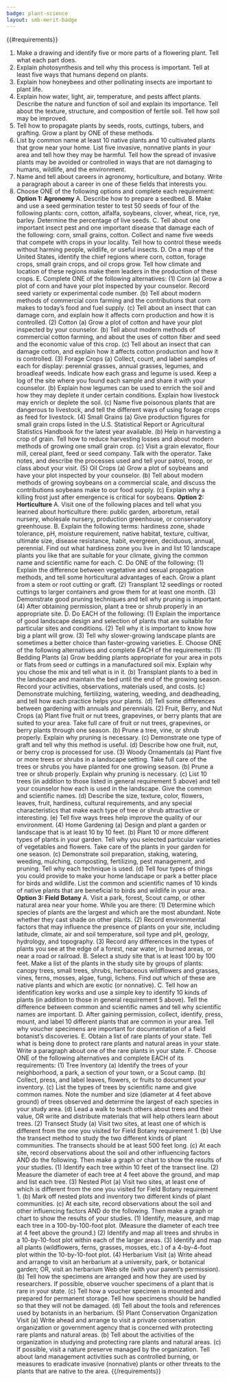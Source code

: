 ```yaml
---
badge: plant-science
layout: smb-merit-badge
---
```


{{#requirements}}
1. Make a drawing and identify five or more parts of a flowering plant. Tell what each part does.
2. Explain photosynthesis and tell why this process is important. Tell at least five ways that humans depend on plants.
3. Explain how honeybees and other pollinating insects are important to plant life.
4. Explain how water, light, air, temperature, and pests affect plants. Describe the nature and function of soil and explain its importance. Tell about the texture, structure, and composition of fertile soil. Tell how soil may be improved.
5. Tell how to propagate plants by seeds, roots, cuttings, tubers, and grafting. Grow a plant by ONE of these methods.
6. List by common name at least 10 native plants and 10 cultivated plants that grow near your home. List five invasive, nonnative plants in your area and tell how they may be harmful. Tell how the spread of invasive plants may be avoided or controlled in ways that are not damaging to humans, wildlife, and the environment.
7. Name and tell about careers in agronomy, horticulture, and botany. Write a paragraph about a career in one of these fields that interests you.
8. Choose ONE of the following options and complete each requirement:
    **Option 1: Agronomy**
    A. Describe how to prepare a seedbed.
    B. Make and use a seed germination tester to test 50 seeds of four of the following plants: corn, cotton, alfalfa, soybeans, clover, wheat, rice, rye, barley. Determine the percentage of live seeds.
    C. Tell about one important insect pest and one important disease that damage each of the following: corn, small grains, cotton. Collect and name five weeds that compete with crops in your locality. Tell how to control these weeds without harming people, wildlife, or useful insects.
    D. On a map of the United States, identify the chief regions where corn, cotton, forage crops, small grain crops, and oil crops grow. Tell how climate and location of these regions make them leaders in the production of these crops.
    E. Complete ONE of the following alternatives:
        (1) Corn
            (a) Grow a plot of corn and have your plot inspected by your counselor. Record seed variety or experimental code number.
            (b) Tell about modern methods of commercial corn farming and the contributions that corn makes to today’s food and fuel supply.
            (c) Tell about an insect that can damage corn, and explain how it affects corn production and how it is controlled.
        (2) Cotton
            (a) Grow a plot of cotton and have your plot inspected by your counselor.
            (b) Tell about modern methods of commercial cotton farming, and about the uses of cotton fiber and seed and the economic value of this crop.
            (c) Tell about an insect that can damage cotton, and explain how it affects cotton production and how it is controlled.
        (3) Forage Crops
            (a) Collect, count, and label samples of each for display: perennial grasses, annual grasses, legumes, and broadleaf weeds. Indicate how each grass and legume is used. Keep a log of the site where you found each sample and share it with your counselor.
            (b) Explain how legumes can be used to enrich the soil and how they may deplete it under certain conditions. Explain how livestock may enrich or deplete the soil.
            (c) Name five poisonous plants that are dangerous to livestock, and tell the different ways of using forage crops as feed for livestock.
        (4) Small Grains
            (a) Give production figures for small grain crops listed in the U.S. Statistical Report or Agricultural Statistics Handbook for the latest year available.
            (b) Help in harvesting a crop of grain. Tell how to reduce harvesting losses and about modern methods of growing one small grain crop.
            (c) Visit a grain elevator, flour mill, cereal plant, feed or seed company. Talk with the operator. Take notes, and describe the processes used and tell your patrol, troop, or class about your visit.
        (5) Oil Crops
            (a) Grow a plot of soybeans and have your plot inspected by your counselor.
            (b) Tell about modern methods of growing soybeans on a commercial scale, and discuss the contributions soybeans make to our food supply.
            (c) Explain why a killing frost just after emergence is critical for soybeans.
    **Option 2: Horticulture**
    A. Visit one of the following places and tell what you learned about horticulture there: public garden, arboretum, retail nursery, wholesale nursery, production greenhouse, or conservatory greenhouse.
    B. Explain the following terms: hardiness zone, shade tolerance, pH, moisture requirement, native habitat, texture, cultivar, ultimate size, disease resistance, habit, evergreen, deciduous, annual, perennial. Find out what hardiness zone you live in and list 10 landscape plants you like that are suitable for your climate, giving the common name and scientific name for each.
    C. Do ONE of the following:
        (1) Explain the difference between vegetative and sexual propagation methods, and tell some horticultural advantages of each. Grow a plant from a stem or root cutting or graft.
        (2) Transplant 12 seedlings or rooted cuttings to larger containers and grow them for at least one month.
        (3) Demonstrate good pruning techniques and tell why pruning is important.
        (4) After obtaining permission, plant a tree or shrub properly in an appropriate site.
    D. Do EACH of the following:
        (1) Explain the importance of good landscape design and selection of plants that are suitable for particular sites and conditions.
        (2) Tell why it is important to know how big a plant will grow.
        (3) Tell why slower-growing landscape plants are sometimes a better choice than faster-growing varieties.
    E. Choose ONE of the following alternatives and complete EACH of the requirements:
        (1) Bedding Plants
            (a) Grow bedding plants appropriate for your area in pots or flats from seed or cuttings in a manufactured soil mix. Explain why you chose the mix and tell what is in it.
            (b) Transplant plants to a bed in the landscape and maintain the bed until the end of the growing season. Record your activities, observations, materials used, and costs.
            (c) Demonstrate mulching, fertilizing, watering, weeding, and deadheading, and tell how each practice helps your plants.
            (d) Tell some differences between gardening with annuals and perennials.
        (2) Fruit, Berry, and Nut Crops
            (a) Plant five fruit or nut trees, grapevines, or berry plants that are suited to your area. Take full care of fruit or nut trees, grapevines, or berry plants through one season.
            (b) Prune a tree, vine, or shrub properly. Explain why pruning is necessary.
            (c) Demonstrate one type of graft and tell why this method is useful.
            (d) Describe how one fruit, nut, or berry crop is processed for use.
        (3) Woody Ornamentals
            (a) Plant five or more trees or shrubs in a landscape setting. Take full care of the trees or shrubs you have planted for one growing season.
            (b) Prune a tree or shrub properly. Explain why pruning is necessary.
            (c) List 10 trees (in addition to those listed in general requirement 5 above) and tell your counselor how each is used in the landscape. Give the common and scientific names.
            (d) Describe the size, texture, color, flowers, leaves, fruit, hardiness, cultural requirements, and any special characteristics that make each type of tree or shrub attractive or interesting.
            (e) Tell five ways trees help improve the quality of our environment.
        (4) Home Gardening
            (a) Design and plant a garden or landscape that is at least 10 by 10 feet.
            (b) Plant 10 or more different types of plants in your garden. Tell why you selected particular varieties of vegetables and flowers. Take care of the plants in your garden for one season.
            (c) Demonstrate soil preparation, staking, watering, weeding, mulching, composting, fertilizing, pest management, and pruning. Tell why each technique is used.
            (d) Tell four types of things you could provide to make your home landscape or park a better place for birds and wildlife. List the common and scientific names of 10 kinds of native plants that are beneficial to birds and wildlife in your area.
    **Option 3: Field Botany**
    A. Visit a park, forest, Scout camp, or other natural area near your home. While you are there:
        (1) Determine which species of plants are the largest and which are the most abundant. Note whether they cast shade on other plants.
        (2) Record environmental factors that may influence the presence of plants on your site, including latitude, climate, air and soil temperature, soil type and pH, geology, hydrology, and topography.
        (3) Record any differences in the types of plants you see at the edge of a forest, near water, in burned areas, or near a road or railroad.
    B. Select a study site that is at least 100 by 100 feet. Make a list of the plants in the study site by groups of plants: canopy trees, small trees, shrubs, herbaceous wildflowers and grasses, vines, ferns, mosses, algae, fungi, lichens. Find out which of these are native plants and which are exotic (or nonnative).
    C. Tell how an identification key works and use a simple key to identify 10 kinds of plants (in addition to those in general requirement 5 above). Tell the difference between common and scientific names and tell why scientific names are important.
    D. After gaining permission, collect, identify, press, mount, and label 10 different plants that are common in your area. Tell why voucher specimens are important for documentation of a field botanist’s discoveries.
    E. Obtain a list of rare plants of your state. Tell what is being done to protect rare plants and natural areas in your state. Write a paragraph about one of the rare plants in your state.
    F. Choose ONE of the following alternatives and complete EACH of its requirements:
        (1) Tree Inventory
            (a) Identify the trees of your neighborhood, a park, a section of your town, or a Scout camp.
            (b) Collect, press, and label leaves, flowers, or fruits to document your inventory.
            (c) List the types of trees by scientific name and give common names. Note the number and size (diameter at 4 feet above ground) of trees observed and determine the largest of each species in your study area.
            (d) Lead a walk to teach others about trees and their value, OR write and distribute materials that will help others learn about trees.
        (2) Transect Study
            (a) Visit two sites, at least one of which is different from the one you visited for Field Botany requirement 1.
            (b) Use the transect method to study the two different kinds of plant communities. The transects should be at least 500 feet long.
            (c) At each site, record observations about the soil and other influencing factors AND do the following. Then make a graph or chart to show the results of your studies.
                (1) Identify each tree within 10 feet of the transect line.
                (2) Measure the diameter of each tree at 4 feet above the ground, and map and list each tree.
        (3) Nested Plot
            (a) Visit two sites, at least one of which is different from the one you visited for Field Botany requirement 1.
            (b) Mark off nested plots and inventory two different kinds of plant communities.
            (c) At each site, record observations about the soil and other influencing factors AND do the following. Then make a graph or chart to show the results of your studies.
                (1) Identify, measure, and map each tree in a 100-by-100-foot plot. (Measure the diameter of each tree at 4 feet above the ground.)
                (2) Identify and map all trees and shrubs in a 10-by-10-foot plot within each of the larger areas.
                (3) Identify and map all plants (wildflowers, ferns, grasses, mosses, etc.) of a 4-by-4-foot plot within the 10-by-10-foot plot.
        (4) Herbarium Visit
            (a) Write ahead and arrange to visit an herbarium at a university, park, or botanical garden; OR, visit an herbarium Web site (with your parent’s permission).
            (b) Tell how the specimens are arranged and how they are used by researchers. If possible, observe voucher specimens of a plant that is rare in your state.
            (c) Tell how a voucher specimen is mounted and prepared for permanent storage. Tell how specimens should be handled so that they will not be damaged.
            (d) Tell about the tools and references used by botanists in an herbarium.
        (5) Plant Conservation Organization Visit
            (a) Write ahead and arrange to visit a private conservation organization or government agency that is concerned with protecting rare plants and natural areas.
            (b) Tell about the activities of the organization in studying and protecting rare plants and natural areas.
            (c) If possible, visit a nature preserve managed by the organization. Tell about land management activities such as controlled burning, or measures to eradicate invasive (nonnative) plants or other threats to the plants that are native to the area.
{{/requirements}}
